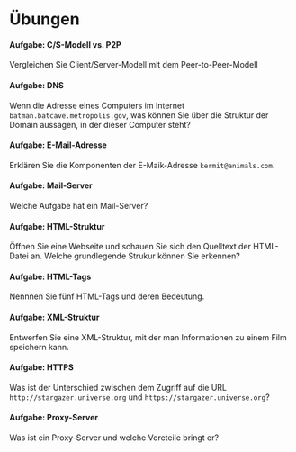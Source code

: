 # Übungen

#### Aufgabe: C/S-Modell vs. P2P
Vergleichen Sie Client/Server-Modell mit dem Peer-to-Peer-Modell

#### Aufgabe: DNS
Wenn die Adresse eines Computers im Internet `batman.batcave.metropolis.gov`, was können Sie über die Struktur der Domain aussagen, in der dieser Computer steht?


#### Aufgabe: E-Mail-Adresse
Erklären Sie die Komponenten der E-Maik-Adresse `kermit@animals.com`.


#### Aufgabe: Mail-Server
Welche Aufgabe hat ein Mail-Server?


#### Aufgabe: HTML-Struktur
Öffnen Sie eine Webseite und schauen Sie sich den Quelltext der HTML-Datei an. Welche grundlegende Strukur können Sie erkennen?


#### Aufgabe: HTML-Tags
Nennnen Sie fünf HTML-Tags und deren Bedeutung.


#### Aufgabe: XML-Struktur
Entwerfen Sie eine XML-Struktur, mit der man Informationen zu einem Film speichern kann.


#### Aufgabe: HTTPS
Was ist der Unterschied zwischen dem Zugriff auf die URL  `http://stargazer.universe.org` und `https://stargazer.universe.org`?


#### Aufgabe: Proxy-Server
Was ist ein Proxy-Server und welche Voreteile bringt er?
